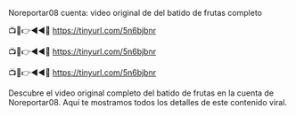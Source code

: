 Noreportar08 cuenta: video original de del batido de frutas completo

📺📱👉◄◄🔴  https://tinyurl.com/5n6bjbnr

📺📱👉◄◄🔴  https://tinyurl.com/5n6bjbnr

📺📱👉◄◄🔴  https://tinyurl.com/5n6bjbnr

Descubre el video original completo del batido de frutas en la cuenta de Noreportar08. Aquí te mostramos todos los detalles de este contenido viral.
